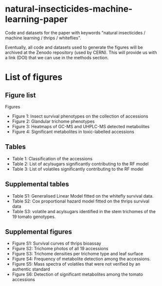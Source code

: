# natural-insecticides-machine-learning-paper
Code and datasets for the paper with keywords "natural insecticides / machine learning / thrips / whiteflies".

Eventually, all code and datasets used to generate the figures will be archived at the Zenodo repository (used by CERN). This will provide us with a link (DOI) that we can use in the methods section.  

# List of figures
## Figure list
Figures
-	Figure 1: Insect survival phenotypes on the collection of accessions
-	Figure 2: Glandular trichome phenotypes 
-	Figure 3: Heatmaps of GC-MS and UHPLC-MS detected metabolites
-	Figure 4: Significant metabolites in toxic-labelled accessions

## Tables
-	Table 1: Classification of the accessions
-	Table 2: List of acylsugars significantly contributing to the RF model
-	Table 3: List of volatiles significantly contributing to the RF model


## Supplemental tables 
- Table S1: Generalised Linear Model fitted on the whitefly survival data.
- Table S2: Cox proportional hazard model fitted on the thrips survival data
- Table S3: volatile and acylsugars identified in the stem trichomes of the 19 tomato genotypes. 

## Supplemental figures
-	Figure S1: Survival curves of thrips bioassay
-	Figure S2: Trichome photos of all 19 accessions
-	Figure S3: Trichome densities per trichome type and leaf surface
-	Figure S4: Frequency of metabolite detection among the accessions.
-	Figure S5: Mass spectra of volatiles that were not verified by an authentic standard
-	Figure S6: Detection of significant metabolites among the tomato accessions

